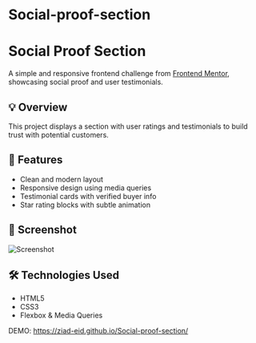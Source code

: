 # Social-proof-section
# Social Proof Section

A simple and responsive frontend challenge from [Frontend Mentor](https://www.frontendmentor.io/), showcasing social proof and user testimonials.

## 💡 Overview

This project displays a section with user ratings and testimonials to build trust with potential customers.

## 🚀 Features

- Clean and modern layout
- Responsive design using media queries
- Testimonial cards with verified buyer info
- Star rating blocks with subtle animation

## 📸 Screenshot

![Screenshot](../screenshot.png) <!-- غير اسم الصورة لو اختلف -->

## 🛠️ Technologies Used

- HTML5
- CSS3
- Flexbox & Media Queries

DEMO: 
https://ziad-eid.github.io/Social-proof-section/
